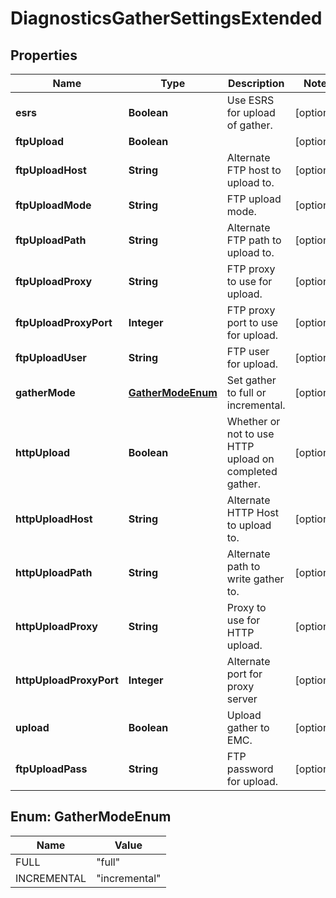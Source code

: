 
# DiagnosticsGatherSettingsExtended

## Properties
Name | Type | Description | Notes
------------ | ------------- | ------------- | -------------
**esrs** | **Boolean** | Use ESRS for upload of gather. |  [optional]
**ftpUpload** | **Boolean** |  |  [optional]
**ftpUploadHost** | **String** | Alternate FTP host to upload to. |  [optional]
**ftpUploadMode** | **String** | FTP upload mode. |  [optional]
**ftpUploadPath** | **String** | Alternate FTP path to upload to. |  [optional]
**ftpUploadProxy** | **String** | FTP proxy to use for upload. |  [optional]
**ftpUploadProxyPort** | **Integer** | FTP proxy port to use for upload. |  [optional]
**ftpUploadUser** | **String** | FTP user for upload. |  [optional]
**gatherMode** | [**GatherModeEnum**](#GatherModeEnum) | Set gather to full or incremental. |  [optional]
**httpUpload** | **Boolean** | Whether or not to use HTTP upload on completed gather. |  [optional]
**httpUploadHost** | **String** | Alternate HTTP Host to upload to. |  [optional]
**httpUploadPath** | **String** | Alternate path to write gather to. |  [optional]
**httpUploadProxy** | **String** | Proxy to use for HTTP upload. |  [optional]
**httpUploadProxyPort** | **Integer** | Alternate port for proxy server |  [optional]
**upload** | **Boolean** | Upload gather to EMC. |  [optional]
**ftpUploadPass** | **String** | FTP password for upload. |  [optional]


<a name="GatherModeEnum"></a>
## Enum: GatherModeEnum
Name | Value
---- | -----
FULL | &quot;full&quot;
INCREMENTAL | &quot;incremental&quot;



